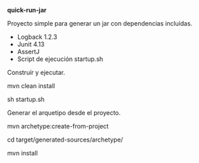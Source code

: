 **quick-run-jar**

Proyecto simple para generar un jar con dependencias incluídas.

- Logback 1.2.3
- Junit 4.13
- AssertJ
- Script de ejecución startup.sh

Construír y ejecutar.

mvn clean install 

sh startup.sh

Generar el arquetipo desde el proyecto.

mvn archetype:create-from-project

cd target/generated-sources/archetype/

mvn install
